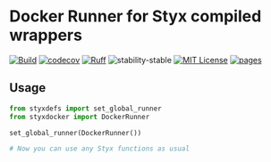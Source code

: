 # Docker Runner for Styx compiled wrappers

[![Build](https://github.com/childmindresearch/styxdocker/actions/workflows/test.yaml/badge.svg?branch=main)](https://github.com/childmindresearch/styxdocker/actions/workflows/test.yaml?query=branch%3Amain)
[![codecov](https://codecov.io/gh/childmindresearch/styxdocker/branch/main/graph/badge.svg?token=22HWWFWPW5)](https://codecov.io/gh/childmindresearch/styxdocker)
[![Ruff](https://img.shields.io/endpoint?url=https://raw.githubusercontent.com/astral-sh/ruff/main/assets/badge/v2.json)](https://github.com/astral-sh/ruff)
![stability-stable](https://img.shields.io/badge/stability-stable-green.svg)
[![MIT License](https://img.shields.io/badge/license-MIT-blue.svg)](https://github.com/childmindresearch/styxdocker/blob/main/LICENSE)
[![pages](https://img.shields.io/badge/api-docs-blue)](https://childmindresearch.github.io/styxdocker)

## Usage

```Python
from styxdefs import set_global_runner
from styxdocker import DockerRunner

set_global_runner(DockerRunner())

# Now you can use any Styx functions as usual
```
